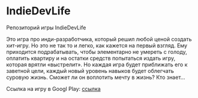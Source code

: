 # IndieDevLife
Репозиторий игры IndieDevLife

Это игра про инди-разработчика, который решил любой ценой создать хит-игру. Но это не так то и легко, как кажется на первый взгляд. Ему приходится подрабатывать, чтобы элементарно не умереть с голоду, оплатить квартиру и на остатки средств попытаться издать игру, которая врятли «выстрелит». Но каждая игра будет приближать его к заветной цели, каждый новый уровень навыков будет облегчать суровую жизнь. Сможет ли он воплотить мечту в жизнь? Кто знает…

Ссылка на игру в Googl Play:
[ссылка](https://play.google.com/store/apps/details?id=com.Grapgames.IndieDevLife)
